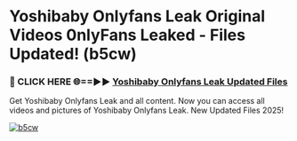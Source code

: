 # Yoshibaby Onlyfans Leak Original Videos 0nlyFans Leaked - Files Updated! (b5cw)

<h3>🔴 CLICK HERE 🌐==►► <a href="https://tinyurl.com/3hn5wdd3" rel="nofollow">Yoshibaby Onlyfans Leak Updated Files</a></h3>

Get Yoshibaby Onlyfans Leak and all content. Now you can access all videos and pictures of Yoshibaby Onlyfans Leak. New Updated Files 2025!

[![b5cw](https://i.imgur.com/4HnBqBT.gif)](https://tinyurl.com/3hn5wdd3)
